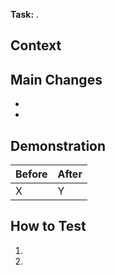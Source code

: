 **Task:** []().

## Context

## Main Changes
- 
- 

## Demonstration
| Before | After |
| --- | --- |
| X | Y |

## How to Test
1.
2.
